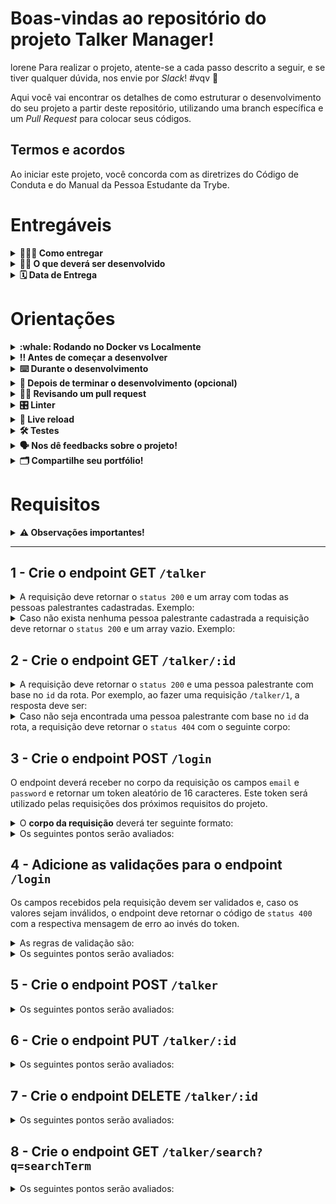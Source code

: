 # Boas-vindas ao repositório do projeto Talker Manager!
lorene
Para realizar o projeto, atente-se a cada passo descrito a seguir, e se tiver qualquer dúvida, nos envie por _Slack_! #vqv 🚀

Aqui você vai encontrar os detalhes de como estruturar o desenvolvimento do seu projeto a partir deste repositório, utilizando uma branch específica e um _Pull Request_ para colocar seus códigos.

## Termos e acordos

Ao iniciar este projeto, você concorda com as diretrizes do Código de Conduta e do Manual da Pessoa Estudante da Trybe.

# Entregáveis

<details>
  <summary><strong>🤷🏽‍♀️ Como entregar</strong></summary><br />

  Para entregar o seu projeto você deverá criar um *Pull Request* neste repositório.

  Lembre-se que você pode consultar nosso conteúdo sobre [Git & GitHub](https://app.betrybe.com/course/4d67f5b4-34a6-489f-a205-b6c7dc50fc16/) e nosso [Blog - Git & GitHub](https://blog.betrybe.com/tecnologia/git-e-github/) sempre que precisar!
</details>

<details>
  <summary><strong>👨‍💻 O que deverá ser desenvolvido</strong></summary><br />

  Você irá construir uma aplicação de cadastro de talkers (palestrantes) em que será possível cadastrar, visualizar, pesquisar, editar e excluir informações. Para isso você deverá:
  1. Desenvolver uma API de um `CRUD` (**C**reate, **R**ead, **U**pdate e **D**elete) de palestrantes (talkers) e;
  2. Desenvolver alguns endpoints que irão ler e escrever em um arquivo utilizando o módulo `fs`.

</details>

<details>
  <summary><strong>🗓 Data de Entrega</strong></summary><br />
  
  * Este projeto é individual
  * São `3` dias de projeto
  * Data para entrega final do projeto: `25/05/2022 14:00`

</details>

# Orientações

<details>
  <summary><strong>:whale: Rodando no Docker vs Localmente</strong></summary><br />
  
  ## Com Docker
 
  > Rode o serviço `node` com o comando `docker-compose up -d`.
  - Esse serviço irá inicializar um container chamado `talker_manager`.
  - A partir daqui você pode rodar o container via CLI ou abri-lo no VS Code.

  > Use o comando `docker exec -it talker_manager bash`.
  - Ele te dará acesso ao terminal interativo do container criado pelo compose, que está rodando em segundo plano.

  > Instale as dependências [**Caso existam**] com `npm install`

  :eyes: **De olho na dica:** 

  A extensão `Remote - Containers` do VS Code (que estará na seção de extensões recomendadas do programa) é indicada para que você possa desenvolver sua aplicação no container Docker direto no VS Code, como você faz com seus arquivos locais.

<img src="images/remote-container.png" width="800px" >

  ---
  
  ## Sem Docker
  
  > Instale as dependências [**Caso existam**] com `npm install`

  :eyes: **De olho nas dicas:** 
  1. Para rodar o projeto desta forma, **obrigatoriamente** você deve ter o `node` instalado em seu computador.
  2. O avaliador espera que a versão do `node` utilizada seja a 16.

</details>

<details>
  <summary><strong>‼️ Antes de começar a desenvolver</strong></summary><br />

  1. Clone o repositório

  - `git clone git@github.com:tryber/sd-018-b-project-talker-manager.git`.
  - Entre na pasta do repositório que você acabou de clonar:
    - `cd sd-018-b-project-talker-manager`

  2. Crie uma branch a partir da branch `master`

  - Verifique que você está na branch `master`
    - Exemplo: `git branch`
  - Se não estiver, mude para a branch `master`
    - Exemplo: `git checkout master`
  - Agora crie uma branch à qual você vai submeter os `commits` do seu projeto
    - Você deve criar uma branch no seguinte formato: `nome-de-usuario-nome-do-projeto`
    - Exemplo: `git checkout -b joaozinho-sd-018-b-project-talker-manager`

  3. Adicione as mudanças ao _stage_ do Git e faça um `commit`

  - Verifique que as mudanças ainda não estão no _stage_
    - Exemplo: `git status` (deve aparecer listada a pasta _joaozinho_ em vermelho)
  - Adicione o novo arquivo ao _stage_ do Git
    - Exemplo:
      - `git add .` (adicionando todas as mudanças - _que estavam em vermelho_ - ao stage do Git)
      - `git status` (deve aparecer listado o arquivo _joaozinho/README.md_ em verde)
  - Faça o `commit` inicial
    - Exemplo:
      - `git commit -m 'iniciando o projeto x'` (fazendo o primeiro commit)
      - `git status` (deve aparecer uma mensagem tipo _nothing to commit_ )

  4. Adicione a sua branch com o novo `commit` ao repositório remoto

  - Usando o exemplo anterior: `git push -u origin joaozinho-sd-018-b-project-talker-manager`

  5. Crie um novo `Pull Request` _(PR)_

  - Vá até a página de _Pull Requests_ do [repositório no GitHub](https://github.com/tryber/sd-018-b-project-talker-manager/pulls)
  - Clique no botão verde _"New pull request"_
  - Clique na caixa de seleção _"Compare"_ e escolha a sua branch **com atenção**
  - Clique no botão verde _"Create pull request"_
  - Adicione uma descrição para o _Pull Request_ e clique no botão verde _"Create pull request"_
  - **Não se preocupe em preencher mais nada por enquanto!**
  - Volte até a [página de _Pull Requests_ do repositório](https://github.com/tryber/sd-018-b-project-talker-manager/pulls) e confira que o seu _Pull Request_ está criado

</details>

<details>
  <summary><strong>⌨️ Durante o desenvolvimento</strong></summary><br />

  - Faça `commits` das alterações que você fizer no código regularmente

  - Lembre-se de sempre após um (ou alguns) `commits` atualizar o repositório remoto

  - Os comandos que você utilizará com mais frequência são:
    1. `git status` _(para verificar o que está em vermelho - fora do stage - e o que está em verde - no stage)_
    2. `git add` _(para adicionar arquivos ao stage do Git)_
    3. `git commit` _(para criar um commit com os arquivos que estão no stage do Git)_
    4. `git push -u nome-da-branch` _(para enviar o commit para o repositório remoto na primeira vez que fizer o `push` de uma nova branch)_
    5. `git push` _(para enviar o commit para o repositório remoto após o passo anterior)_

</details>

<details>
  <summary><strong>🤝 Depois de terminar o desenvolvimento (opcional)</strong></summary><br />

  Para sinalizar que o seu projeto está pronto para o _"Code Review"_ de seus colegas, faça o seguinte:

  - Vá até a página **DO SEU** _Pull Request_, adicione a label de _"code-review"_ e marque seus colegas:

    - No menu à direita, clique no _link_ **"Labels"** e escolha a _label_ **code-review**;

    - No menu à direita, clique no _link_ **"Assignees"** e escolha **o seu usuário**;

    - No menu à direita, clique no _link_ **"Reviewers"** e digite `students`, selecione o time `tryber/students-sd-018-b`.

  Caso tenha alguma dúvida, [aqui tem um video explicativo](https://vimeo.com/362189205).

</details>

<details>
  <summary><strong>🕵🏿 Revisando um pull request</strong></summary><br />

  Use o conteúdo sobre [Code Review](https://course.betrybe.com/real-life-engineer/code-review/) para te ajudar a revisar os _Pull Requests_.

</details>

<details>
  <summary><strong>🎛 Linter</strong></summary><br />

  Usaremos o [ESLint](https://eslint.org/) para fazer a análise estática do seu código.

  Este projeto já vem com as dependências relacionadas ao _linter_ configuradas nos arquivos `package.json`.

  Para poder rodar o `ESLint` em um projeto basta executar o comando `npm install` dentro do projeto e depois `npm run lint`. Se a análise do `ESLint` encontrar problemas no seu código, tais problemas serão mostrados no seu terminal. Se não houver problema no seu código, nada será impresso no seu terminal.

  Você pode também instalar o plugin do `ESLint` no `VSCode`. Para isso, basta fazer o download do [plugin `ESLint`](https://marketplace.visualstudio.com/items?itemName=dbaeumer.vscode-eslint) e instalá-lo.
</details>

<details>
  <summary><strong>🔁 Live reload</strong></summary><br />

  Usaremos o [Nodemon](https://nodemon.io) para monitorar as mudanças nos arquivos e reiniciar o servidor automaticamente.

  Este projeto já vem com as dependências relacionadas ao _nodemon_ configuradas no arquivo `package.json`.

  Para iniciar o servidor em modo de desenvolvimento basta executar o comando `npm run dev`. Este comando fará com que o servidor reinicie de forma automática ao salvar uma modificação realizada nos arquivos do projeto.
</details>

<details>
  <summary><strong>🛠 Testes</strong></summary><br />

  Usaremos o [Jest](https://jestjs.io/pt-BR/) e o [Frisby](https://docs.frisbyjs.com/) para fazer os testes de API.

  Este projeto já vem configurado e com suas dependências

  ### Executando todos os testes

  Para poder executar os testes, inicie sua aplicação com `npm run dev`, em seguida, basta executar o comando `npm test` e **todos** os seus testes serão executados.

  ### Executando um teste específico

  Para executar um teste expecífico, inicie sua aplicação com `npm run dev`, em seguida, basta executar o comando `npm test nome-do-teste`.

  Ex: Para executar o teste referente ao **login**, basta digitar `npm test login`.

  :warning: **Importante:** os comandos de testes podem ser executados tanto no terminal do seu computador quanto do **_Docker_**.
</details>

<details>
  <summary><strong>🗣 Nos dê feedbacks sobre o projeto!</strong></summary><br />

Ao finalizar e submeter o projeto, não se esqueça de avaliar sua experiência preenchendo o formulário. 
**Leva menos de 3 minutos!**

[FORMULÁRIO DE AVALIAÇÃO DE PROJETO](https://be-trybe.typeform.com/to/ZTeR4IbH)

:warning: **O avaliador automático não necessariamente avalia seu projeto na ordem em que os requisitos aparecem no readme. Isso acontece para deixar o processo de avaliação mais rápido. Então, não se assuste se isso acontecer, ok?**

</details>

<details>
  <summary><strong>🗂 Compartilhe seu portfólio!</strong></summary><br />

  Você sabia que o LinkedIn é a principal rede social profissional e compartilhar o seu aprendizado lá é muito importante para quem deseja construir uma carreira de sucesso? Compartilhe esse projeto no seu LinkedIn, marque o perfil da Trybe (@trybe) e mostre para a sua rede toda a sua evolução.

</details>

# Requisitos

<details>
  <summary><strong>⚠️ Observações importantes!</strong></summary><br />

  1. Com exceção do requisito 3, todos os outros requisitos deverão ser feitos utilizando o módulo `fs`.

  2. O arquivo `talker.json` será utilizado como base para fazer as requisições da API. As operações de leitura e escrita dos requisitos devem ser feitas nesse arquivo usando os métodos da biblioteca `fs`.

  3. Há um arquivo `index.js` no repositório. Não remova, nele, o seguinte trecho de código:
  

  ```javascript
      app.get('/', (_request, response) => {
        response.status(HTTP_OK_STATUS).send();
      });
  ```

  Isso está configurado para o avaliador funcionar. 😅

  4. Você pode usar o comando `npm run restore` para restaurar o arquivo `talker.json` para seu estado inicial.

  5. Ao se deparar com o erro de que a porta já está em uso: `EADDRINUSE: address already in use 0.0.0.0:3000`, execute em seu terminal `killall -9 node` isso finalizá todas as execuções do node.

</details>

---

## 1 - Crie o endpoint GET `/talker`

<details>
  <summary>A requisição deve retornar o <code>status 200</code> e um array com todas as pessoas palestrantes cadastradas. Exemplo: </summary><br />

```json
[
  {
    "name": "Henrique Albuquerque",
    "age": 62,
    "id": 1,
    "talk": { "watchedAt": "23/10/2020", "rate": 5 }
  },
  {
    "name": "Heloísa Albuquerque",
    "age": 67,
    "id": 2,
    "talk": { "watchedAt": "23/10/2020", "rate": 5 }
  },
  {
    "name": "Ricardo Xavier Filho",
    "age": 33,
    "id": 3,
    "talk": { "watchedAt": "23/10/2020", "rate": 5 }
  },
  {
    "name": "Marcos Costa",
    "age": 24,
    "id": 4,
    "talk": { "watchedAt": "23/10/2020", "rate": 5 }
  }
]
```
  
</details>

<details>
  <summary>Caso não exista nenhuma pessoa palestrante cadastrada a requisição deve retornar o <code>status 200</code> e um array vazio. Exemplo:</summary><br />

  ```json
  []
  ```
</details>


## 2 - Crie o endpoint GET `/talker/:id`

<details>
  <summary>A requisição deve retornar o <code>status 200</code> e uma pessoa palestrante com base no <code>id</code> da rota. Por exemplo, ao fazer uma requisição <code>/talker/1</code>, a resposta deve ser:</summary><br />

  ```json
  {
    "name": "Henrique Albuquerque",
    "age": 62,
    "id": 1,
    "talk": { "watchedAt": "23/10/2020", "rate": 5 }
  }
  ```
</details>


<details>
  <summary>Caso não seja encontrada uma pessoa palestrante com base no <code>id</code> da rota, a requisição deve retornar o <code>status 404</code> com o seguinte corpo:</summary><br />
  
  ```json
  {
    "message": "Pessoa palestrante não encontrada"
  }
  ```
</details>

## 3 - Crie o endpoint POST `/login`

O endpoint deverá receber no corpo da requisição os campos `email` e `password` e retornar um token aleatório de 16 caracteres. Este token será utilizado pelas requisições dos próximos requisitos do projeto.

<details>
  <summary>O <strong>corpo da requisição</strong> deverá ter seguinte formato:</summary><br />

  ```json
  {
    "email": "email@email.com",
    "password": "123456"
  }
  ```
</details>
  
<details>
  <summary>Os seguintes pontos serão avaliados:</summary><br />
  
  - O endpoint deverá retornar um código de `status 200` com o token gerado e o seguinte corpo:

  ```json
  {
    "token": "7mqaVRXJSp886CGr"
  }
  ```

  - O endpoint deve retornar um token aleatório a cada vez que for acessado.
  
</details>


## 4 - Adicione as validações para o endpoint `/login`

Os campos recebidos pela requisição devem ser validados e, caso os valores sejam inválidos, o endpoint deve retornar o código de `status 400` com a respectiva mensagem de erro ao invés do token.

<details>
  <summary>As regras de validação são:</summary><br />

  - o campo `email` é obrigatório;
  - o campo `email` deve ter um email válido;
  - o campo `password` é obrigatório;
  - o campo `password` deve ter pelo menos 6 caracteres.

</details>
  
<details>
  <summary>Os seguintes pontos serão avaliados:</summary><br />

  - Caso o campo `email` não seja passado ou esteja vazio, retorne um código de `status 400` com o seguinte corpo:

  ```json
  {
    "message": "O campo \"email\" é obrigatório"
  }
  ```

  - Caso o email passado não seja válido, retorne um código de `status 400` com o seguinte corpo:

  ```json
  {
    "message": "O \"email\" deve ter o formato \"email@email.com\""
  }
  ```

  - Caso o campo `password` não seja passado ou esteja vazio retorne um código de `status 400` com o seguinte corpo:

  ```json
  {
    "message": "O campo \"password\" é obrigatório"
  }
  ```

  - Caso a senha não tenha pelo menos 6 caracteres retorne um código de `status 400` com o seguinte corpo:

  ```json
  {
    "message": "O \"password\" deve ter pelo menos 6 caracteres"
  }
  ```

</details>


## 5 - Crie o endpoint POST `/talker`

<details>
  <summary>Os seguintes pontos serão avaliados:</summary><br />

- O endpoint deve ser capaz de adicionar uma nova pessoa palestrante ao seu arquivo;

- O corpo da requisição deverá ter o seguinte formato:

  ```json
  {
    "name": "Danielle Santos",
    "age": 56,
    "talk": {
      "watchedAt": "22/10/2019",
      "rate": 5
    }
  }
  ```

- A requisição deve ter o token de autenticação nos headers, no campo `authorization`.

  - Caso o token não seja encontrado retorne um código de `status 401`, com o seguinte corpo:

    ```json
    {
      "message": "Token não encontrado"
    }
    ```

  - Caso o token seja inválido retorne um código de `status 401`, com o seguinte corpo:

    ```json
    {
      "message": "Token inválido"
    }
    ```

- O campo `name` deverá ter no mínimo 3 caracteres. Ele é obrigatório.

  - Caso o campo não seja passado ou esteja vazio retorne um código de `status 400`, com o seguinte corpo:

    ```json
    {
      "message": "O campo \"name\" é obrigatório"
    }
    ```

  - Caso o nome não tenha pelo menos 3 caracteres retorne um código de `status 400`, com o seguinte corpo:

    ```json
    {
      "message": "O \"name\" deve ter pelo menos 3 caracteres"
    }
    ```

- O campo `age` deverá ser um inteiro e apenas pessoas maiores de idade (pelo menos `18 anos`) podem ser cadastrados. Ele é obrigatório.

  - Caso o campo não seja passado ou esteja vazio retorne um código de `status 400`, com o seguinte corpo:

    ```json
    {
      "message": "O campo \"age\" é obrigatório"
    }
    ```

  - Caso a pessoa palestrante não tenha pelo menos 18 anos retorne `status 400`, com o seguinte corpo:

    ```json
    {
      "message": "A pessoa palestrante deve ser maior de idade"
    }
    ```

- O campo `talk` deverá ser um objeto com as seguintes chaves:

  - A chave `watchedAt` deve ser uma data no formato `dd/mm/aaaa`.

    - Caso a data não respeito o formato `dd/mm/aaaa` retorne `status 400`, com o seguinte corpo:

    ```json
    {
      "message": "O campo \"watchedAt\" deve ter o formato \"dd/mm/aaaa\""
    }
    ```

  - A chave `rate` deve ser um inteiro de 1 à 5.

    - Caso a nota não seja um inteiro de 1 à 5 retorne `status 400`, com o seguinte corpo:

      ```json
      {
        "message": "O campo \"rate\" deve ser um inteiro de 1 à 5"
      }
      ```

  - O campo `talk` é obrigatório e nenhuma das chaves citadas anteriormente podem ser vazias.

    - Caso o campo não seja informado, esteja vazio ou então alguma de suas chaves não tenham sido informadas retorne `status 400`, com o seguinte corpo:

      ```json
      {
        "message": "O campo \"talk\" é obrigatório e \"watchedAt\" e \"rate\" não podem ser vazios"
      }
      ```
  
- Caso esteja tudo certo, retorne o `status 201`  e a pessoa cadastrada.
  
- O endpoint deve retornar o `status 201` e a pessoa palestrante que foi cadastrada, da seguinte forma:

  ```json
  {
    "id": 1,
    "name": "Danielle Santos",
    "age": 56,
    "talk": {
      "watchedAt": "22/10/2019",
      "rate": 5
    }
  }
  ```

</details>


## 6 - Crie o endpoint PUT `/talker/:id`

<details>
  <summary>Os seguintes pontos serão avaliados:</summary><br />

  - O endpoint deve ser capaz de editar uma pessoa palestrante com base no id da rota, sem alterar o id registrado.

  - O corpo da requisição deverá ter o seguinte formato:

    ```json
    {
      "name": "Danielle Santos",
      "age": 56,
      "talk": {
        "watchedAt": "22/10/2019",
        "rate": 5
      }
    }
    ```

  - A requisição deve ter o token de autenticação nos headers, no campo `authorization`.

    - Caso o token não seja encontrado retorne um código de `status 401`, com o seguinte corpo:

      ```json
      {
        "message": "Token não encontrado"
      }
      ```

    - Caso o token seja inválido retorne um código de `status 401`, com o seguinte corpo:

      ```json
      {
        "message": "Token inválido"
      }
      ```

  - O campo `name` deverá ter no mínimo 3 caracteres. Ele é obrigatório.

    - Caso o campo não seja passado ou esteja vazio retorne um código de `status 400`, com o seguinte corpo:

      ```json
      {
        "message": "O campo \"name\" é obrigatório"
      }
      ```

    - Caso o nome não tenha pelo menos 3 caracteres retorne um código de `status 400`, com o seguinte corpo:

      ```json
      {
        "message": "O \"name\" ter pelo menos 3 caracteres"
      }
      ```

  - O campo `age` deverá ser um inteiro e apenas pessoas maiores de idade (pelo menos `18 anos`) podem ser cadastrados. Ele é obrigatório.

    - Caso o campo não seja passado ou esteja vazio retorne um código de `status 400`, com o seguinte corpo:

      ```json
      {
        "message": "O campo \"age\" é obrigatório"
      }
      ```

    - Caso a pessoa palestrante não tenha pelo menos 18 anos retorne `status 400`, com o seguinte corpo:

      ```json
      {
        "message": "A pessoa palestrante deve ser maior de idade"
      }
      ```

  - O campo `talk` deverá ser um objeto com as seguintes chaves:

    - A chave `watchedAt` deve ser uma data no formato `dd/mm/aaaa`.

      - Caso a data não respeito o formato `dd/mm/aaaa` retorne `status 400`, com o seguinte corpo:

      ```json
      {
        "message": "O campo \"watchedAt\" deve ter o formato \"dd/mm/aaaa\""
      }
      ```

    - A chave `rate` deve ser um inteiro de 1 à 5.

      - Caso a nota não seja um inteiro de 1 à 5 retorne `status 400`, com o seguinte corpo:

        ```json
        {
          "message": "O campo \"rate\" deve ser um inteiro de 1 à 5"
        }
        ```

    - O campo `talk` é obrigatório e nenhuma das chaves citadas anteriormente podem ser vazias.

      - Caso o campo não seja informado, esteja vazio ou então alguma de suas chaves não tenham sido informadas retorne `status 400`, com o seguinte corpo:

        ```json
        {
          "message": "O campo \"talk\" é obrigatório e \"watchedAt\" e \"rate\" não podem ser vazios"
        }
        ```
  - Caso esteja tudo certo, retorne o `status 200` e a pessoa editada.
  - O endpoint deve retornar o `status 200` e a pessoa palestrante que foi editada, da seguinte forma:

    ```json
    {
      "id": 1,
      "name": "Danielle Santos",
      "age": 56,
      "talk": {
        "watchedAt": "22/10/2019",
        "rate": 4
      }
    }
    ```

</details>


## 7 - Crie o endpoint DELETE `/talker/:id`

<details>
  <summary>Os seguintes pontos serão avaliados:</summary><br />

  - A requisição deve ter o token de autenticação nos headers, no campo `authorization`.

    - Caso o token não seja encontrado retorne um código de `status 401`, com o seguinte corpo:

      ```json
      {
        "message": "Token não encontrado"
      }
      ```

    - Caso o token seja inválido retorne um código de `status 401`, com o seguinte corpo:

      ```json
      {
        "message": "Token inválido"
      }
      ```

  - O endpoint deve deletar uma pessoa palestrante com base no id da rota. Devendo retornar o `status 204`, sem conteúdo na resposta.

</details>
  
## 8 - Crie o endpoint GET `/talker/search?q=searchTerm`

<details>
  <summary>Os seguintes pontos serão avaliados:</summary><br />

  - O endpoint deve retornar um array de palestrantes que contenham em seu nome o termo pesquisado no queryParam da URL. Devendo retornar o `status 200`, com o seguinte corpo:

    ```
    /search?q=Da
    ```

    ```json
    [
      {
        "id": 1,
        "name": "Danielle Santos",
        "age": 56,
        "talk": {
          "watchedAt": "22/10/2019",
          "rate": 5,
        },
      }
    ]
    ```

  - A requisição deve ter o token de autenticação nos headers, no campo `authorization`.

    - Caso o token não seja encontrado retorne um código de `status 401`, com o seguinte corpo:

      ```json
      {
        "message": "Token não encontrado"
      }
      ```

    - Caso o token seja inválido retorne um código de `status 401`, com o seguinte corpo:

      ```json
      {
        "message": "Token inválido"
      }
      ```

  - Caso `searchTerm` não seja informado ou esteja vazio, o endpoint deverá retornar um array com todos as pessoas palestrantes cadastradas, assim como no endpoint GET `/talker`, com um `status 200`.

  - Caso nenhuma pessoa palestrante satisfaça a busca, o endpoint deve retornar o `status 200` e um array vazio.

  **Dica** é importante ter atenção se essa rota não entra em conflito com as outras, já que a ordem das rotas faz diferença na interpretação da aplicação

</details>
